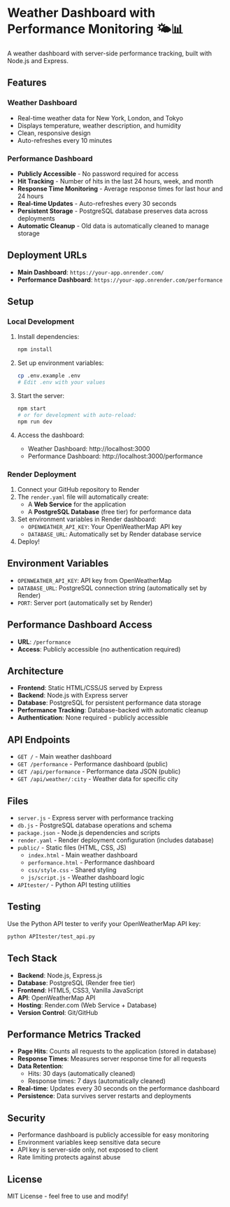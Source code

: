 # Weather Dashboard with Performance Monitoring 🌤️📊

A weather dashboard with server-side performance tracking, built with Node.js and Express.

## Features

### Weather Dashboard
- Real-time weather data for New York, London, and Tokyo
- Displays temperature, weather description, and humidity
- Clean, responsive design
- Auto-refreshes every 10 minutes

### Performance Dashboard
- **Publicly Accessible** - No password required for access
- **Hit Tracking** - Number of hits in the last 24 hours, week, and month
- **Response Time Monitoring** - Average response times for last hour and 24 hours
- **Real-time Updates** - Auto-refreshes every 30 seconds
- **Persistent Storage** - PostgreSQL database preserves data across deployments
- **Automatic Cleanup** - Old data is automatically cleaned to manage storage

## Deployment URLs

- **Main Dashboard**: `https://your-app.onrender.com/`
- **Performance Dashboard**: `https://your-app.onrender.com/performance`

## Setup

### Local Development

1. Install dependencies:
   ```bash
   npm install
   ```

2. Set up environment variables:
   ```bash
   cp .env.example .env
   # Edit .env with your values
   ```

3. Start the server:
   ```bash
   npm start
   # or for development with auto-reload:
   npm run dev
   ```

4. Access the dashboard:
   - Weather Dashboard: http://localhost:3000
   - Performance Dashboard: http://localhost:3000/performance

### Render Deployment

1. Connect your GitHub repository to Render
2. The `render.yaml` file will automatically create:
   - A **Web Service** for the application
   - A **PostgreSQL Database** (free tier) for performance data
3. Set environment variables in Render dashboard:
   - `OPENWEATHER_API_KEY`: Your OpenWeatherMap API key
   - `DATABASE_URL`: Automatically set by Render database service
4. Deploy!

## Environment Variables

- `OPENWEATHER_API_KEY`: API key from OpenWeatherMap
- `DATABASE_URL`: PostgreSQL connection string (automatically set by Render)
- `PORT`: Server port (automatically set by Render)

## Performance Dashboard Access

- **URL**: `/performance`
- **Access**: Publicly accessible (no authentication required)

## Architecture

- **Frontend**: Static HTML/CSS/JS served by Express
- **Backend**: Node.js with Express server
- **Database**: PostgreSQL for persistent performance data storage
- **Performance Tracking**: Database-backed with automatic cleanup
- **Authentication**: None required - publicly accessible

## API Endpoints

- `GET /` - Main weather dashboard
- `GET /performance` - Performance dashboard (public)
- `GET /api/performance` - Performance data JSON (public)
- `GET /api/weather/:city` - Weather data for specific city

## Files

- `server.js` - Express server with performance tracking
- `db.js` - PostgreSQL database operations and schema
- `package.json` - Node.js dependencies and scripts
- `render.yaml` - Render deployment configuration (includes database)
- `public/` - Static files (HTML, CSS, JS)
  - `index.html` - Main weather dashboard
  - `performance.html` - Performance dashboard
  - `css/style.css` - Shared styling
  - `js/script.js` - Weather dashboard logic
- `APItester/` - Python API testing utilities

## Testing

Use the Python API tester to verify your OpenWeatherMap API key:

```bash
python APItester/test_api.py
```

## Tech Stack

- **Backend**: Node.js, Express.js
- **Database**: PostgreSQL (Render free tier)
- **Frontend**: HTML5, CSS3, Vanilla JavaScript
- **API**: OpenWeatherMap API
- **Hosting**: Render.com (Web Service + Database)
- **Version Control**: Git/GitHub

## Performance Metrics Tracked

- **Page Hits**: Counts all requests to the application (stored in database)
- **Response Times**: Measures server response time for all requests
- **Data Retention**: 
  - Hits: 30 days (automatically cleaned)
  - Response times: 7 days (automatically cleaned)
- **Real-time**: Updates every 30 seconds on the performance dashboard
- **Persistence**: Data survives server restarts and deployments

## Security

- Performance dashboard is publicly accessible for easy monitoring
- Environment variables keep sensitive data secure
- API key is server-side only, not exposed to client
- Rate limiting protects against abuse

## License

MIT License - feel free to use and modify!
